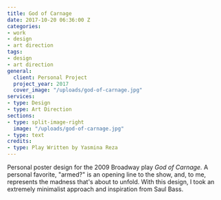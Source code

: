 ```yaml
---
title: God of Carnage
date: 2017-10-20 06:36:00 Z
categories:
- work
- design
- art direction
tags:
- design
- art direction
general:
  client: Personal Project
  project_year: 2017
  cover_image: "/uploads/god-of-carnage.jpg"
services:
- type: Design
- type: Art Direction
sections:
- type: split-image-right
  image: "/uploads/god-of-carnage.jpg"
- type: text
credits:
- type: Play Written by Yasmina Reza
---
```


Personal poster design for the 2009 Broadway play _God of Carnage._ A personal favorite, "armed?" is an opening line to the show, and, to me, represents the madness that's about to unfold. With this design, I took an extremely minimalist approach and inspiration from Saul Bass.